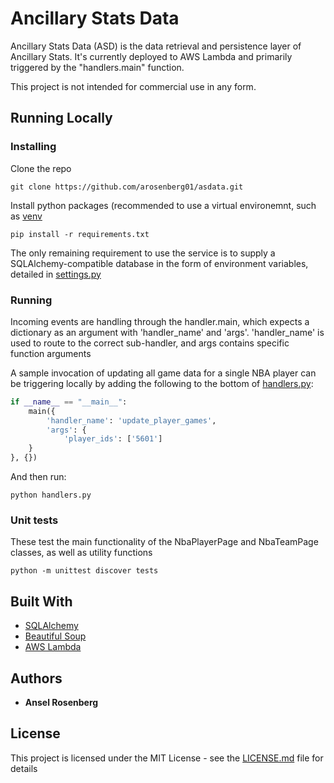 # Ancillary Stats Data

Ancillary Stats Data (ASD) is the data retrieval and persistence layer of Ancillary Stats. It's currently deployed to AWS Lambda and primarily triggered by the "handlers.main" function.

This project is not intended for commercial use in any form.

## Running Locally

### Installing

Clone the repo

```
git clone https://github.com/arosenberg01/asdata.git
```

Install python packages (recommended to use a virtual environemnt, such as [venv](https://docs.python.org/3/tutorial/venv.html)

```
pip install -r requirements.txt
```

The only remaining requirement to use the service is to supply a SQLAlchemy-compatible database in the form of environment variables, detailed in [settings.py](https://github.com/arosenberg01/asdata/blob/master/settings.py)

### Running

Incoming events are handling through the handler.main, which expects a dictionary as an argument with 'handler_name' and 'args'. 'handler_name' is used to route to the correct sub-handler, and args contains specific function arguments

A sample invocation of updating all game data for a single NBA player can be triggering locally by adding the following to the bottom of [handlers.py](https://github.com/arosenberg01/asdata/blob/master/handlers.py):

```python
if __name__ == "__main__":
    main({
        'handler_name': 'update_player_games',
        'args': {
            'player_ids': ['5601']
    }
}, {})
```

And then run:

```
python handlers.py
```

### Unit tests

These test the main functionality of the NbaPlayerPage and NbaTeamPage classes, as well as utility functions

```
python -m unittest discover tests
```

## Built With

* [SQLAlchemy](http://www.dropwizard.https://www.sqlalchemy.org//1.0.2/docs/)
* [Beautiful Soup](https://https://www.crummy.com/software/BeautifulSoup/.apache.org/)
* [AWS Lambda](https://aws.amazon.com/lambda/)

## Authors

* **Ansel Rosenberg**

## License

This project is licensed under the MIT License - see the [LICENSE.md](https://github.com/arosenberg01/asdata/blob/master/LICENSE.md) file for details


